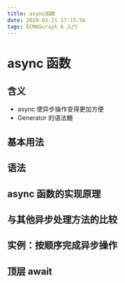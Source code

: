 ```yaml
---
title: async函数
date: 2020-03-21 17:15:56
tags: ECMAScript 6 入门
---
```


# async 函数

## 含义

* async 使异步操作变得更加方便
* Generator 的语法糖

## 基本用法

## 语法

## async 函数的实现原理

## 与其他异步处理方法的比较

## 实例：按顺序完成异步操作

## 顶层 await

